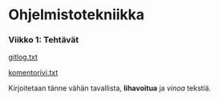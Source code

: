# Ohjelmistotekniikka

### Viikko 1: Tehtävät
[gitlog.txt](https://github.com/fannif/ot-harjoitustyo/blob/master/laskarit/viikko1/gitlog.txt)

[komentorivi.txt](https://github.com/fannif/ot-harjoitustyo/blob/master/laskarit/viikko1/komentorivi.txt)


Kirjoitetaan tänne vähän tavallista, **lihavoitua** ja *vinoa* tekstiä.

